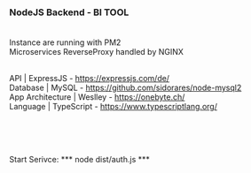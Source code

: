 ### NodeJS Backend - BI TOOL <br><br>

Instance are running with PM2<br>
Microservices ReverseProxy handled by NGINX <br> <br>


API              | ExpressJS  - https://expressjs.com/de/ <br>
Database         | MySQL      - https://github.com/sidorares/node-mysql2 <br>
App Architecture | Weslley - https://onebyte.ch/ <br>
Language         | TypeScript - https://www.typescriptlang.org/ <br>

<br><br><br>

Start Serivce:
*** node dist/auth.js ***

